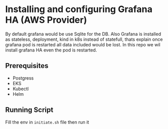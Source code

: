 # Installing and configuring Grafana HA (AWS Provider)

By default grafana would be use Sqlite for the DB. Also Grafana is installed as stateless, deployment, kind in k8s instead of statefull, thats explain once grafana pod is restarted all data included would be lost. In this repo we wil install grafana HA even the pod is restarted.

## Prerequisites
- Postgress
- EKS
- Kubectl
- Helm

## Running Script
Fill the env in `initiate.sh` file then run it
